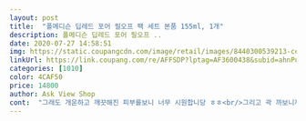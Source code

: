 ```yaml
---
layout: post 
title:  "폴메디슨 딥레드 포어 필오프 팩 세트 본품 155ml, 1개" 
description: 폴메디슨 딥레드 포어 필오프 ..
date: 2020-07-27 14:58:51 
img: https://static.coupangcdn.com/image/retail/images/8440300539213-cede6abd-c007-43fd-b967-bb268752915c.jpg 
linkUrl: https://link.coupang.com/re/AFFSDP?lptag=AF3600438&subid=ahnPublicAsk&pageKey=1524233395&itemId=2899400757&vendorItemId=70888375499&traceid=V0-113-920b294173b5c26f 
categories: [1010] 
color: 4CAF50 
price: 14800 
author: Ask View Shop 
cont:  "그래도 개운하고 깨끗해진 피부를보니 너무 시원합니당 ㅎㅎ<br/>그리고 곽 까보니까 디자인자체도 좀 귀여워요, 선물하기도 굉장히 좋게 되어있고<br/>그리고 바르고나서 10<br/> -15분정도 후에 떼어낼 때 한방에 잘 떼어져요<br/>그리고 생각지 못하게 떼어내고나서 피부에 남아있는 잔향이 아주 좋습니다<br/>그리고 제일좋은건 깨끗해진거도 깨끗해진거지만<br/>근데 저번에 친구집에 놀러갔는데 이 제품이 있는거에요?<br/>근데 제가 다이소가서 사긴 싫고 필요한 구성품들을 주니까 엄청 편했어요 ㅋㅋㅋ<br/>꼭 써보세요!! 강력추천합니닷<br/>나머지 필오프팩보면 지나치게 찐득하거나 묽어서 얼굴 아래로 흐르는게 많았는데 이건 딱 적당해요<br/>너무 좋네요<br/>너무 찐득찐득한 느낌?!을 주더라구요<br/>놉! 고통 1도 없고 부드럽게 떼지더라구요<br/>다 마른뒤에 천천히 떼어내면되는데 진짜 떼어냈더니<br/>딥레드 포어 필오프팩 덕분에 요즘 피지 각질관리도 너무 쉽게<br/>또 피부가 빨갛게 될까봐 걱정했는데<br/>매번 바를때 앞머리에 묻거나 하는게 너무 짜증났거든요<br/>뭐라고해야되지... <br/> 목욕탕가서 향 엄청나게 좋은 프랑스산 바디샤워로 샤워하고나서 수건으로 몸닦고나면 몸에서 좋은 피부냄새 나는 느낌? 이라고 보시면될거같아요<br/>뭔가 촉촉해진 기분??!!<br/>바르고 나면 좀 건조되서 엄청 당기고 아플줄 알았는데<br/>바르고 팩처럼 뜯어내면 된다해서 궁금했는데<br/>보니까 성분이 너무 좋아서 그런거같아여 ㅋㅋㅋㅋㅋ<br/>빨갛게 되는건 없고 따가운것도 없어요!!<br/>사용법도 편한게 샤워후에 얼굴에 펴발라주면되는데<br/>사진에 떼어낸 내용물 넣어놨는데 보시믄 깔끔하게 떼져요<br/>생각보다 너무 괜찮더라구요!!<br/>신기하게도 안에 얼굴 저체에 펴바르기 좋으라고 실리콘 브러쉬, 헤어팩,헤어핀도 같이 주더라구요<br/>약간 볼에 바르고나면 턱까지 내려가기전에 굳어서 따로 얼굴 이리저리 안눕혀도되는 느낌? 뭔지 아시죠?<br/>여러 제품을 테스트해보고 사거든요<br/>여름이라 더위에 지친 피부도 진정 시켜주는거 같고<br/>요즘 각질 관리하는거에 푹 빠져서<br/>요즘 아쥬 그냥 피부에 난리가나서 정리한번 깨끗하게하려고 구매했습니다.<br/><br/>원래 1개는 친구 선물주려고 같이 구매했는데 걍 안주고 제가 쓰기로 결정했어요<br/>원래 카렌듈라 성분으로 되어있던 필오프팩하고 그 외에 AHC나 다양한 필오프팩을 사서 썼습니다<br/>원래는 올리브영에서 거의 1위하던 제품들 위주로만 구매했었는데 최근에는 원래 쓰던 제품들이 유통기한이 지나면서<br/>이거로 해결하려고요!!!<br/>이제 다른 팩은안쓰고 이것만 쓰려구요<br/>일단 발림성이 좋아요<br/>일단 용량이 155ML 대용량이라서 첨에 왔을때는 왤케 크지? 했는데 가성비 좋게 쟁여놓고 쓰기 좋더라구요<br/>잘되고 피부결이 잘 정리되서 그런지 화장도 잘먹어서<br/>저 진짜 피부 관리 하는거중에 각질이 제일 고민이었는데<br/>저한텐 따가운적이 많아서 좀 까다롭게 찾고 있어요ㅠㅠ<br/>제가 피부가 예민해서 보통 사람들 별로 안 따가운것도<br/>제일 중요한 발림성이랑 제품력인데,<br/>제품은 아주 깔끔하게 구성되어있고 내용물 입구 포장도 잘되어있습니다<br/>진짜 안심하라고 하길래... <br/> 걱정반으로 사용해봤는데<br/>타제품들중에 한방에 안떼어내져서 온수로 씻어내는경우 많았는데 전 이거 제일 중요시하거든요<br/>특히 T존 관리에 심하게 신경쓰는편인데<br/>팩후에 피부자극도 훨씬 덜해서 사용하는데 부담도없고<br/>평소에 유분기가 심한편이라 피지, 각질도 많이끼고<br/>폴메디슨 딥레드 포어 필오프 팩 155ml, 2개<br/>폴메디슨 딥레드 포어 필오프팩 사용한뒤로는 관리가 너무 편해졌습니다.<br/><br/>피지나 각질이 팩에 따닥따닥붙어있는게 진짜 이렇게 피부가 더러웠나싶으면서<br/>한방에 잘떼지는거 ㅋㅋㅋ 한방에 끝나서 좋습니다<br/>" 
---
```

